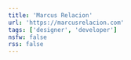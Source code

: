 ```yaml
---
title: 'Marcus Relacion'
url: 'https://marcusrelacion.com'
tags: ['designer', 'developer']
nsfw: false
rss: false
---
```

